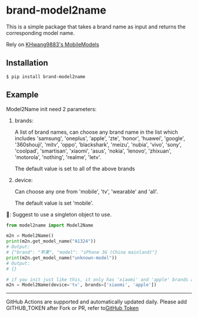 # brand-model2name
This is a simple package that takes a brand name as input and returns the corresponding model name.

Rely on [KHwang9883's MobileModels](https://github.com/KHwang9883/MobileModels)

## Installation
```shell
$ pip install brand-model2name
```

## Example
Model2Name init need 2 parameters:
1. brands:

    A list of brand names, can choose any brand name in the list which includes 'samsung', 'oneplus', 'apple', 'zte', 'honor', 'huawei', 'google', '360shouji', 'mitv', 'oppo', 'blackshark', 'meizu', 'nubia', 'vivo', 'sony', 'coolpad', 'smartisan', 'xiaomi', 'asus', 'nokia', 'lenovo', 'zhixuan', 'motorola', 'nothing', 'realme', 'letv'.
    
    The default value is set to all of the above brands

2. device:

    Can choose any one from 'mobile', 'tv', 'wearable' and 'all'.

    The default value is set 'mobile'.

📔: Suggest to use a singleton object to use.
```python
from model2name import Model2Name

m2n = Model2Name()
print(m2n.get_model_name("A1324"))
# Output:
# {"brand": "苹果", "model": "iPhone 3G (China mainland)"}
print(m2n.get_model_name("unknown-model"))
# Output:
# {}

# if you init just like this, it only has 'xiaomi' and 'apple' brands and their TV models.
m2n = Model2Name(device='tv', brands=['xiaomi', 'apple'])
```


---
GitHub Actions are supported and automatically updated daily. Please add GITHUB_TOKEN after Fork or PR, refer to[GitHub Token](https://docs.github.com/cn/actions/security-guides/automatic-token-authentication)
